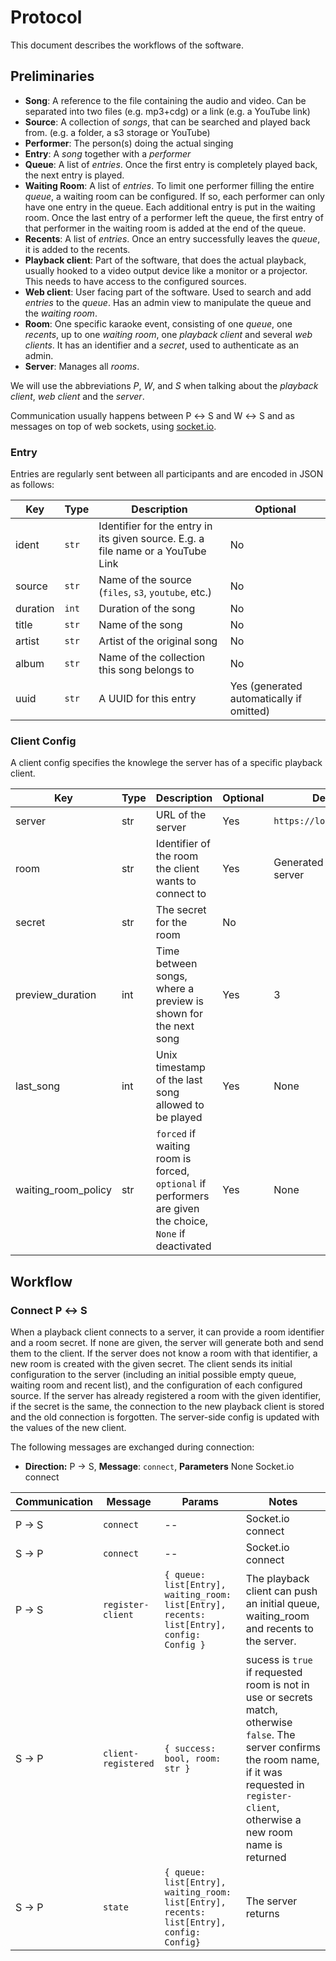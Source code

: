 Protocol
========

This document describes the workflows of the software.

Preliminaries
-------------

 - **Song**: A reference to the file containing the audio and video. Can be separated into two files (e.g. mp3+cdg) or a link (e.g. a YouTube link)
 - **Source**: A collection of _songs_, that can be searched and played back from. (e.g. a folder, a s3 storage or YouTube)
 - **Performer**: The person(s) doing the actual singing
 - **Entry**: A _song_ together with a _performer_
 - **Queue**: A list of _entries_. Once the first entry is completely played back, the next entry is played.
 - **Waiting Room**: A list of _entries_. To limit one performer filling the entire _queue_, a waiting room can be configured. If so, each performer can only have one entry in the queue. Each additional entry is put in the waiting room. Once the last entry of a performer left the queue, the first entry of that performer in the waiting room is added at the end of the queue. 
 - **Recents**: A list of _entries_. Once an entry successfully leaves the _queue_, it is added to the recents. 
 - **Playback client**: Part of the software, that does the actual playback, usually hooked to a video output device like a monitor or a projector. This needs to have access to the configured sources.
 - **Web client**: User facing part of the software. Used to search and add _entries_ to the _queue_. Has an admin view to manipulate the queue and the _waiting room_.
 - **Room**: One specific karaoke event, consisting of one _queue_, one _recents_, up to one _waiting room_, one _playback client_ and several _web clients_. It has an identifier and a _secret_, used to authenticate as an admin.
 - **Server**: Manages all _rooms_.

We will use the abbreviations _P_, _W_, and _S_ when talking about the _playback client_, _web client_ and the _server_.

Communication usually happens between P ↔ S and W ↔ S and as messages on top of web sockets, using [socket.io](https://socket.io/docs/v4/client-api/).

### Entry

Entries are regularly sent between all participants and are encoded in JSON as follows:

| Key      | Type  | Description                                                                      | Optional                                 |
|----------|-------|----------------------------------------------------------------------------------|------------------------------------------|
| ident    | `str` | Identifier for the entry in its given source. E.g. a file name or a YouTube Link | No                                       |
| source   | `str` | Name of the source (`files`, `s3`, `youtube`, etc.)                              | No                                       |
| duration | `int` | Duration of the song                                                             | No                                       |
| title    | `str` | Name of the song                                                                 | No                                       |
| artist   | `str` | Artist of the original song                                                      | No                                       |
| album    | `str` | Name of the collection this song belongs to                                      | No                                       |
| uuid     | `str` | A UUID for this entry                                                            | Yes (generated automatically if omitted) |

### Client Config

A client config specifies the knowlege the server has of a specific playback client.

| Key                 | Type | Description                                                                                              | Optional | Default                  |
|---------------------|------|----------------------------------------------------------------------------------------------------------|----------|--------------------------|
| server              | str  | URL of the server                                                                                        | Yes      | `https://localhost:8080` |
| room                | str  | Identifier of the room the client wants to connect to                                                    | Yes      | Generated by the server  |
| secret              | str  | The secret for the room                                                                                  | No       |                          |
| preview_duration    | int  | Time between songs, where a preview is shown for the next song                                           | Yes      | 3                        |
| last_song           | int  | Unix timestamp of the last song allowed to be played                                                     | Yes      | None                     |
| waiting_room_policy | str  | `forced` if waiting room is forced, `optional` if performers are given the choice, `None` if deactivated | Yes      | None                     |

Workflow
--------

### Connect P ↔ S

When a playback client connects to a server, it can provide a room identifier and a room secret. 
If none are given, the server will generate both and send them to the client.
If the server does not know a room with that identifier, a new room is created with the given secret. 
The client sends its initial configuration to the server (including an initial possible empty queue, waiting room and recent list), 
and the configuration of each configured source.
If the server has already registered a room with the given identifier, if the secret is the same, the connection to the new playback client is stored and the old connection is forgotten.
The server-side config is updated with the values of the new client.

The following messages are exchanged during connection:

  - **Direction:** P -> S, **Message**: `connect`, **Parameters** None
    Socket.io connect

| Communication | Message             | Params                                                                                    | Notes                                                                                                                                                                                                    |
|---------------|---------------------|-------------------------------------------------------------------------------------------|----------------------------------------------------------------------------------------------------------------------------------------------------------------------------------------------------------|
| P → S         | `connect`           | --                                                                                        | Socket.io connect                                                                                                                                                                                        |
| S → P         | `connect`           | --                                                                                        | Socket.io connect                                                                                                                                                                                        |
| P → S         | `register-client`   | `{ queue: list[Entry], waiting_room: list[Entry], recents: list[Entry], config: Config }` | The playback client can push an initial queue, waiting_room and recents to the server.                                                                                                                                                                                                          |
| S -> P        | `client-registered` | `{ success: bool, room: str }`                                                            | sucess is `true` if requested room is not in use or secrets match, otherwise `false`. The server confirms the room name, if it was requested in `register-client`, otherwise a new room name is returned |
| S -> P        | `state`             | `{ queue: list[Entry], waiting_room: list[Entry], recents: list[Entry], config: Config}`  | The server returns 

